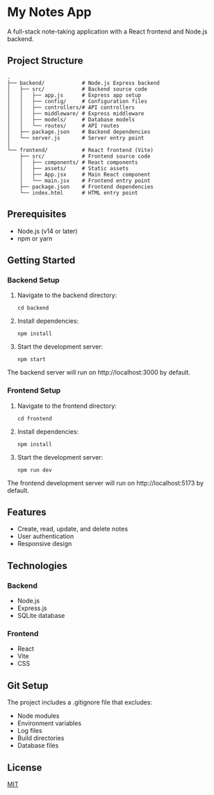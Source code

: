 # My Notes App

A full-stack note-taking application with a React frontend and Node.js backend.

## Project Structure

```
.
├── backend/            # Node.js Express backend
│   ├── src/            # Backend source code
│   │   ├── app.js      # Express app setup
│   │   ├── config/     # Configuration files
│   │   ├── controllers/# API controllers
│   │   ├── middleware/ # Express middleware
│   │   ├── models/     # Database models
│   │   └── routes/     # API routes
│   ├── package.json    # Backend dependencies
│   └── server.js       # Server entry point
│
└── frontend/           # React frontend (Vite)
    ├── src/            # Frontend source code
    │   ├── components/ # React components
    │   ├── assets/     # Static assets
    │   ├── App.jsx     # Main React component
    │   └── main.jsx    # Frontend entry point
    ├── package.json    # Frontend dependencies
    └── index.html      # HTML entry point
```

## Prerequisites

-   Node.js (v14 or later)
-   npm or yarn

## Getting Started

### Backend Setup

1. Navigate to the backend directory:

    ```
    cd backend
    ```

2. Install dependencies:

    ```
    npm install
    ```

3. Start the development server:
    ```
    npm start
    ```

The backend server will run on http://localhost:3000 by default.

### Frontend Setup

1. Navigate to the frontend directory:

    ```
    cd frontend
    ```

2. Install dependencies:

    ```
    npm install
    ```

3. Start the development server:
    ```
    npm run dev
    ```

The frontend development server will run on http://localhost:5173 by default.

## Features

-   Create, read, update, and delete notes
-   User authentication
-   Responsive design

## Technologies

### Backend

-   Node.js
-   Express.js
-   SQLite database

### Frontend

-   React
-   Vite
-   CSS

## Git Setup

The project includes a .gitignore file that excludes:

-   Node modules
-   Environment variables
-   Log files
-   Build directories
-   Database files

## License

[MIT](https://choosealicense.com/licenses/mit/)
